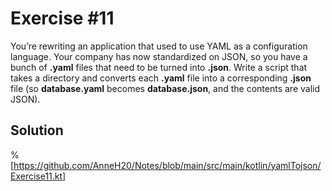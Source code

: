 # Exercise #11

You’re rewriting an application that used to use YAML as a configuration language. Your company has now standardized on
JSON, so you have a bunch of **.yaml** files that need to be turned into **.json**.
Write a script that takes a directory and converts each **.yaml** file into a corresponding **.json** file
(so **database.yaml** becomes **database.json**, and the contents are valid JSON).

## Solution

%[https://github.com/AnneH20/Notes/blob/main/src/main/kotlin/yamlTojson/Exercise11.kt]